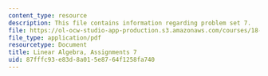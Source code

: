 ```yaml
---
content_type: resource
description: This file contains information regarding problem set 7.
file: https://ol-ocw-studio-app-production.s3.amazonaws.com/courses/18-700-linear-algebra-fall-2013/87fffc93e83d8a015e8764f1258fa740_MIT18_700F13_ps7.pdf
file_type: application/pdf
resourcetype: Document
title: Linear Algebra, Assignments 7
uid: 87fffc93-e83d-8a01-5e87-64f1258fa740
---
```

